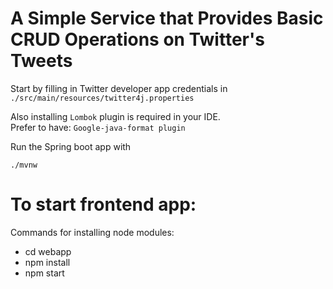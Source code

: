 # A Simple Service that Provides Basic CRUD Operations on Twitter's Tweets

Start by filling in Twitter developer app credentials in `./src/main/resources/twitter4j.properties`

Also installing `Lombok` plugin is required in your IDE.  
Prefer to have: `Google-java-format plugin`

Run the Spring boot app with
```$xslt
./mvnw
```

# To start frontend app:

Commands for installing node modules:
- cd webapp
- npm install
- npm start
